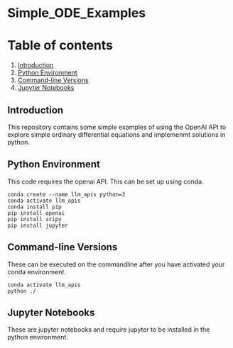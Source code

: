 # Simple_ODE_Examples


# Table of contents
1. [Introduction](#introduction)
2. [Python Environment](#environment)
3. [Command-line Versions](#command-line)
4. [Jupyter Notebooks](#notebooks)

## Introduction <a name="introduction"></a>
This repository contains some simple examples of using the OpenAI API to explore simple ordinary differential equations and implemenmt solutions in python.

## Python Environment <a name="environment"></a>
This code requires the openai API. This can be set up using conda.

    conda create --name llm_apis python=3
    conda activate llm_apis
    conda install pip
    pip install openai
    pip install scipy
    pip install jupyter

## Command-line Versions<a name="command-line"></a>
These can be executed on the commandline after you have activated your conda environment.

    conda activate llm_apis
    python ./

## Jupyter Notebooks <a name="notebooks"></a>
These are jupyter notebooks and require jupyter to be installed in the python environment.
